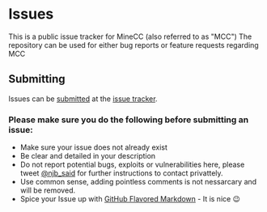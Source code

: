 Issues
======

This is a public issue tracker for MineCC (also referred to as "MCC")
The repository can be used for either bug reports or feature requests regarding MCC

## Submitting

Issues can be [submitted](https://github.com/MineCC/Issues/issues/new) at the [issue tracker](https://github.com/MineCC/Issues/issues).

### Please make sure you do the following **before** submitting an issue:

* Make sure your issue does not already exist
* Be clear and detailed in your description
* Do not report potential bugs, exploits or vulnerabilities here, please tweet [@njb_said](https://twitter.com/njb_said) for further instructions to contact privattely.
* Use common sense, adding pointless comments is not nessarcary and will be removed.
* Spice your Issue up with [GitHub Flavored Markdown](https://help.github.com/articles/github-flavored-markdown/) - It is nice :wink:

